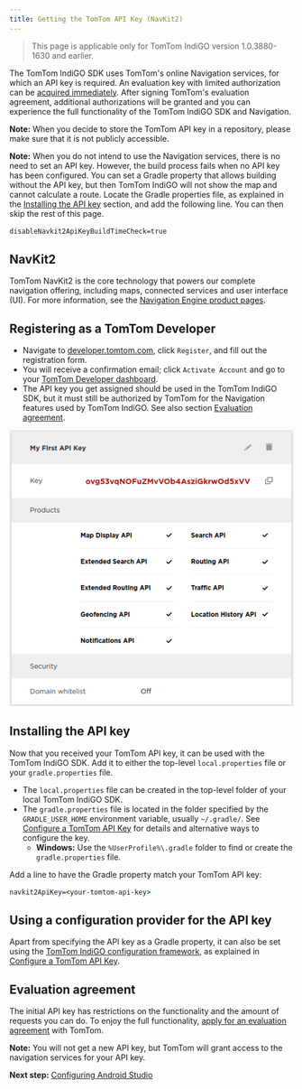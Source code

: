 ```yaml
---
title: Getting the TomTom API Key (NavKit2)
---
```


<Blockquote hasIcon>
    This page is applicable only for TomTom IndiGO version 1.0.3880-1630 and earlier.
</Blockquote>

The TomTom IndiGO SDK uses TomTom's online Navigation services, for which an API key is required. An
evaluation key with limited authorization can be
[acquired immediately](#registering-as-a-tomtom-developer).
After signing TomTom's evaluation agreement, additional authorizations will be granted and you can
experience the full functionality of the TomTom IndiGO SDK and Navigation.

__Note:__ When you decide to store the TomTom API key in a repository, please make sure that it is
not publicly accessible.

__Note:__ When you do not intend to use the Navigation services, there is no need to set an API key.
However, the build process fails when no API key has been configured. You can set a Gradle property
that allows building without the API key, but then TomTom IndiGO will not show the map and cannot
calculate a route. Locate the Gradle properties file, as explained in the
[Installing the API key](#installing-the-api-key) section, and add the following line. You can then
skip the rest of this page.

```cmd
disableNavkit2ApiKeyBuildTimeCheck=true
```

## NavKit2

TomTom NavKit2 is the core technology that powers our complete navigation offering, including maps,
connected services and user interface (UI). For more information, see the
[Navigation Engine product pages](https://www.tomtom.com/products/navkit).

## Registering as a TomTom Developer

- Navigate to [developer.tomtom.com](https://developer.tomtom.com/), click `Register`, and fill out
  the registration form.
- You will receive a confirmation email; click `Activate Account` and go to your
  [TomTom Developer dashboard](https://developer.tomtom.com/user/me/apps).
- The API key you get assigned should be used in the TomTom IndiGO SDK, but it must still be
  authorized by TomTom for the Navigation features used by TomTom IndiGO. See also section
  [Evaluation agreement](#evaluation-agreement).

![My first API key](images/tomtom_my_first_api_key.png)

## Installing the API key

Now that you received your TomTom API key, it can be used with the TomTom IndiGO SDK.  Add it to
either the top-level `local.properties` file or your `gradle.properties` file.

- The `local.properties` file can be created in the top-level folder of your local TomTom IndiGO
  SDK.
- The `gradle.properties` file is located in the folder specified by the `GRADLE_USER_HOME`
  environment variable, usually `~/.gradle/`. See
  [Configure a TomTom API Key](/tomtom-indigo/documentation/tutorials-and-examples/setup/configure-a-tomtom-api-key-navkit2)
  for details and alternative ways to configure the key.
    - __Windows:__ Use the `%UserProfile%\.gradle` folder to find or create the
      `gradle.properties` file.

Add a line to have the Gradle property match your TomTom API key:

```cmd
navkit2ApiKey=<your-tomtom-api-key>
```

## Using a configuration provider for the API key

Apart from specifying the API key as a Gradle property, it can also be set using the
[TomTom IndiGO configuration framework](/tomtom-indigo/documentation/development/platform-domains/configuration-framework),
as explained in
[Configure a TomTom API Key](/tomtom-indigo/documentation/tutorials-and-examples/setup/configure-a-tomtom-api-key-navkit2).

## Evaluation agreement

The initial API key has restrictions on the functionality and the amount of requests you can do.
To enjoy the full functionality,
[apply for an evaluation agreement](/tomtom-indigo/documentation/getting-started/introduction) with TomTom.

__Note:__ You will not get a new API key, but TomTom will grant access to the navigation services
for your API key.

__Next step:__
[Configuring Android Studio](/tomtom-indigo/documentation/getting-started/configuring-android-studio)
